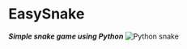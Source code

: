 # EasySnake
***Simple snake game using Python***
![Python snake](https://www.vhv.rs/dpng/d/310-3102812_reptilia-mascot-sass-the-snake-python-hd-png.png)
